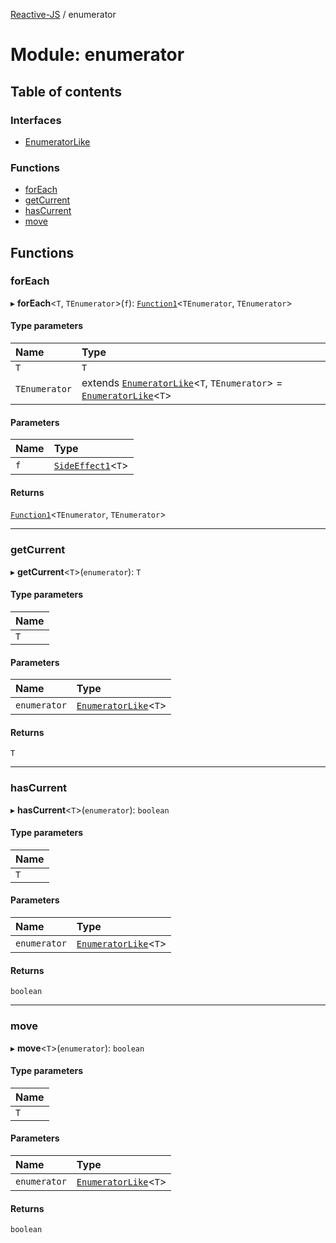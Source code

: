 [Reactive-JS](../README.md) / enumerator

# Module: enumerator

## Table of contents

### Interfaces

- [EnumeratorLike](../interfaces/enumerator.EnumeratorLike.md)

### Functions

- [forEach](enumerator.md#foreach)
- [getCurrent](enumerator.md#getcurrent)
- [hasCurrent](enumerator.md#hascurrent)
- [move](enumerator.md#move)

## Functions

### forEach

▸ **forEach**<`T`, `TEnumerator`\>(`f`): [`Function1`](functions.md#function1)<`TEnumerator`, `TEnumerator`\>

#### Type parameters

| Name | Type |
| :------ | :------ |
| `T` | `T` |
| `TEnumerator` | extends [`EnumeratorLike`](../interfaces/enumerator.EnumeratorLike.md)<`T`, `TEnumerator`\> = [`EnumeratorLike`](../interfaces/enumerator.EnumeratorLike.md)<`T`\> |

#### Parameters

| Name | Type |
| :------ | :------ |
| `f` | [`SideEffect1`](functions.md#sideeffect1)<`T`\> |

#### Returns

[`Function1`](functions.md#function1)<`TEnumerator`, `TEnumerator`\>

___

### getCurrent

▸ **getCurrent**<`T`\>(`enumerator`): `T`

#### Type parameters

| Name |
| :------ |
| `T` |

#### Parameters

| Name | Type |
| :------ | :------ |
| `enumerator` | [`EnumeratorLike`](../interfaces/enumerator.EnumeratorLike.md)<`T`\> |

#### Returns

`T`

___

### hasCurrent

▸ **hasCurrent**<`T`\>(`enumerator`): `boolean`

#### Type parameters

| Name |
| :------ |
| `T` |

#### Parameters

| Name | Type |
| :------ | :------ |
| `enumerator` | [`EnumeratorLike`](../interfaces/enumerator.EnumeratorLike.md)<`T`\> |

#### Returns

`boolean`

___

### move

▸ **move**<`T`\>(`enumerator`): `boolean`

#### Type parameters

| Name |
| :------ |
| `T` |

#### Parameters

| Name | Type |
| :------ | :------ |
| `enumerator` | [`EnumeratorLike`](../interfaces/enumerator.EnumeratorLike.md)<`T`\> |

#### Returns

`boolean`
